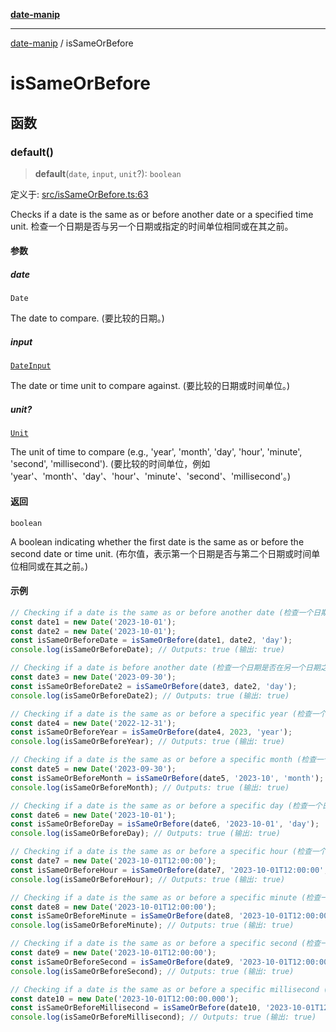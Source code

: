 [**date-manip**](index.md)

***

[date-manip](modules.md) / isSameOrBefore

# isSameOrBefore

## 函数

### default()

> **default**(`date`, `input`, `unit`?): `boolean`

定义于: [src/isSameOrBefore.ts:63](https://github.com/fengxinming/date-manip/blob/3800a276ff67972284419177dad55ada4d463d78/src/isSameOrBefore.ts#L63)

Checks if a date is the same as or before another date or a specified time unit.
检查一个日期是否与另一个日期或指定的时间单位相同或在其之前。

#### 参数

##### date

`Date`

The date to compare. (要比较的日期。)

##### input

[`DateInput`](types.md#dateinput)

The date or time unit to compare against. (要比较的日期或时间单位。)

##### unit?

[`Unit`](types.md#unit)

The unit of time to compare (e.g., 'year', 'month', 'day', 'hour', 'minute', 'second', 'millisecond').
(要比较的时间单位，例如 'year'、'month'、'day'、'hour'、'minute'、'second'、'millisecond'。)

#### 返回

`boolean`

A boolean indicating whether the first date is the same as or before the second date or time unit.
(布尔值，表示第一个日期是否与第二个日期或时间单位相同或在其之前。)

#### 示例

```ts
// Checking if a date is the same as or before another date (检查一个日期是否与另一个日期相同或在其之前)
const date1 = new Date('2023-10-01');
const date2 = new Date('2023-10-01');
const isSameOrBeforeDate = isSameOrBefore(date1, date2, 'day');
console.log(isSameOrBeforeDate); // Outputs: true (输出: true)

// Checking if a date is before another date (检查一个日期是否在另一个日期之前)
const date3 = new Date('2023-09-30');
const isSameOrBeforeDate2 = isSameOrBefore(date3, date2, 'day');
console.log(isSameOrBeforeDate2); // Outputs: true (输出: true)

// Checking if a date is the same as or before a specific year (检查一个日期是否与特定年份相同或在其之前)
const date4 = new Date('2022-12-31');
const isSameOrBeforeYear = isSameOrBefore(date4, 2023, 'year');
console.log(isSameOrBeforeYear); // Outputs: true (输出: true)

// Checking if a date is the same as or before a specific month (检查一个日期是否与特定月份相同或在其之前)
const date5 = new Date('2023-09-30');
const isSameOrBeforeMonth = isSameOrBefore(date5, '2023-10', 'month');
console.log(isSameOrBeforeMonth); // Outputs: true (输出: true)

// Checking if a date is the same as or before a specific day (检查一个日期是否与特定天数相同或在其之前)
const date6 = new Date('2023-10-01');
const isSameOrBeforeDay = isSameOrBefore(date6, '2023-10-01', 'day');
console.log(isSameOrBeforeDay); // Outputs: true (输出: true)

// Checking if a date is the same as or before a specific hour (检查一个日期是否与特定小时相同或在其之前)
const date7 = new Date('2023-10-01T12:00:00');
const isSameOrBeforeHour = isSameOrBefore(date7, '2023-10-01T12:00:00', 'hour');
console.log(isSameOrBeforeHour); // Outputs: true (输出: true)

// Checking if a date is the same as or before a specific minute (检查一个日期是否与特定分钟相同或在其之前)
const date8 = new Date('2023-10-01T12:00:00');
const isSameOrBeforeMinute = isSameOrBefore(date8, '2023-10-01T12:00:00', 'minute');
console.log(isSameOrBeforeMinute); // Outputs: true (输出: true)

// Checking if a date is the same as or before a specific second (检查一个日期是否与特定秒数相同或在其之前)
const date9 = new Date('2023-10-01T12:00:00');
const isSameOrBeforeSecond = isSameOrBefore(date9, '2023-10-01T12:00:00', 'second');
console.log(isSameOrBeforeSecond); // Outputs: true (输出: true)

// Checking if a date is the same as or before a specific millisecond (检查一个日期是否与特定毫秒数相同或在其之前)
const date10 = new Date('2023-10-01T12:00:00.000');
const isSameOrBeforeMillisecond = isSameOrBefore(date10, '2023-10-01T12:00:00.000', 'millisecond');
console.log(isSameOrBeforeMillisecond); // Outputs: true (输出: true)
```
